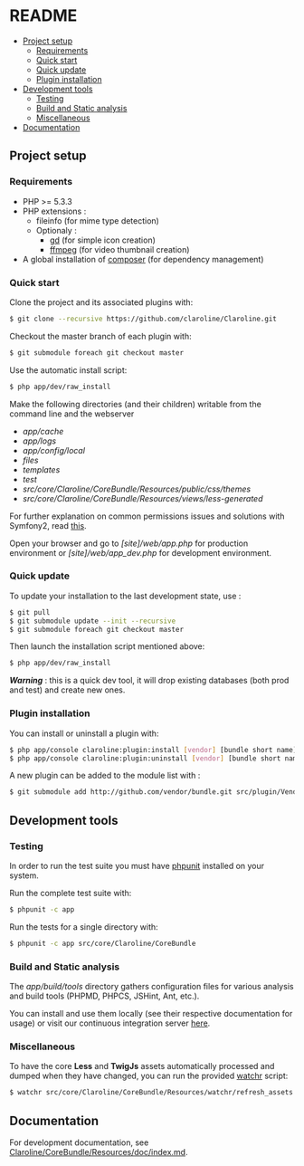 README
======

- [Project setup](#project-setup)
  - [Requirements](#requirements)
  - [Quick start](#quick-start)
  - [Quick update](#quick-update)
  - [Plugin installation](#plugin-installation)
- [Development tools](#development-tools)
  - [Testing](#testing)
  - [Build and Static analysis](#build-and-static-analysis)
  - [Miscellaneous](#miscellaneous)
- [Documentation](#documentation)

Project setup
-------------

### Requirements

- PHP >= 5.3.3
- PHP extensions :
    - fileinfo (for mime type detection)
    - Optionaly :
        - [gd][1] (for simple icon creation)
        - [ffmpeg][2] (for video thumbnail creation)
- A global installation of [composer][3] (for dependency management)

### Quick start

Clone the project and its associated plugins with:

```sh
$ git clone --recursive https://github.com/claroline/Claroline.git
```

Checkout the master branch of each plugin with:

```sh
$ git submodule foreach git checkout master
```

Use the automatic install script:

```sh
$ php app/dev/raw_install
```

Make the following directories (and their children) writable from the command
line and the webserver

- *app/cache*
- *app/logs*
- *app/config/local*
- *files*
- *templates*
- *test*
- *src/core/Claroline/CoreBundle/Resources/public/css/themes*
- *src/core/Claroline/CoreBundle/Resources/views/less-generated*

For further explanation on common permissions issues and solutions with
Symfony2, read [this][5].

Open your browser and go to *[site]/web/app.php* for production environment or
*[site]/web/app_dev.php* for development environment.

### Quick update

To update your installation to the last development state, use :

```sh
$ git pull
$ git submodule update --init --recursive
$ git submodule foreach git checkout master
```

Then launch the installation script mentioned above:
```sh
$ php app/dev/raw_install
```

***Warning*** : this is a quick dev tool, it will drop existing databases
(both prod and test) and create new ones.

### Plugin installation

You can install or uninstall a plugin with:

```sh
$ php app/console claroline:plugin:install [vendor] [bundle short name]
$ php app/console claroline:plugin:uninstall [vendor] [bundle short name]
```

A new plugin can be added to the module list with :

```sh
$ git submodule add http://github.com/vendor/bundle.git src/plugin/Vendor/bundle
```

Development tools
-----------------

### Testing

In order to run the test suite you must have [phpunit][6] installed on your
system.

Run the complete test suite with:

```sh
$ phpunit -c app
```
Run the tests for a single directory with:

```sh
$ phpunit -c app src/core/Claroline/CoreBundle
```

### Build and Static analysis

The *app/build/tools* directory gathers configuration files for various
analysis and build tools (PHPMD, PHPCS, JSHint, Ant, etc.).

You can install and use them locally (see their respective documentation for
usage) or visit our continuous integration server [here][7].

### Miscellaneous

To have the core **Less** and **TwigJs** assets automatically processed and dumped when
they have changed, you can run the provided [watchr][8] script:

```sh
$ watchr src/core/Claroline/CoreBundle/Resources/watchr/refresh_assets.rb
```

Documentation
-------------

For development documentation, see [Claroline/CoreBundle/Resources/doc/index.md][9].


[1]: http://www.php.net/manual/en/book.image.php
[2]: http://ffmpeg-php.sourceforge.net/
[3]: http://getcomposer.org/doc/00-intro.md
[4]: http://lesscss.org/#-server-side-usage
[5]: http://symfony.com/doc/current/book/installation.html#configuration-and-setup
[6]: http://www.phpunit.de/manual/current/en/index.html
[7]: http://dev.claroline.net:8080/job/Claronext/
[8]: https://github.com/mynyml/watchr
[9]: src/core/Claroline/CoreBundle/Resources/doc/index.md
